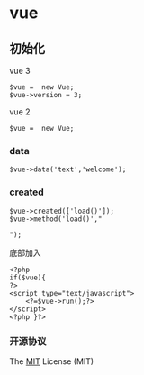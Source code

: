 # vue 

## 初始化

vue 3
~~~
$vue =  new Vue;
$vue->version = 3;
~~~

vue 2
~~~
$vue =  new Vue; 
~~~

### data 
~~~
$vue->data('text','welcome');
~~~

### created

~~~ 
$vue->created(['load()']);
$vue->method('load()',"

");

~~~

底部加入
~~~
<?php  
if($vue){
?>
<script type="text/javascript">
	<?=$vue->run();?>
</script>
<?php }?> 
~~~

### 开源协议 

The [MIT](LICENSE) License (MIT)
